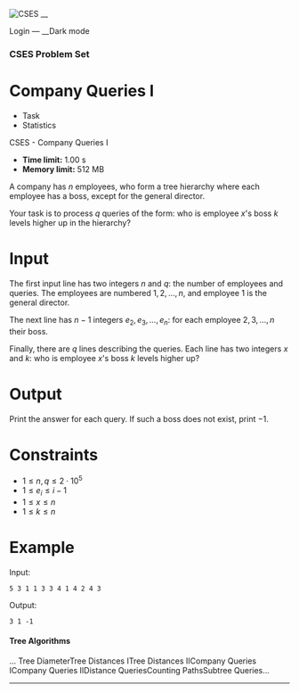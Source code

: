 ![CSES](/logo.png?1) __

Login — __Dark mode

### CSES Problem Set

# Company Queries I

  * Task
  * Statistics

CSES - Company Queries I

  * **Time limit:** 1.00 s
  * **Memory limit:** 512 MB

A company has $n$ employees, who form a tree hierarchy where each employee has
a boss, except for the general director.

Your task is to process $q$ queries of the form: who is employee $x$'s boss
$k$ levels higher up in the hierarchy?

# Input

The first input line has two integers $n$ and $q$: the number of employees and
queries. The employees are numbered $1,2,\dots,n$, and employee $1$ is the
general director.

The next line has $n-1$ integers $e_2,e_3,\dots,e_n$: for each employee
$2,3,\dots,n$ their boss.

Finally, there are $q$ lines describing the queries. Each line has two
integers $x$ and $k$: who is employee $x$'s boss $k$ levels higher up?

# Output

Print the answer for each query. If such a boss does not exist, print $-1$.

# Constraints

  * $1 \le n,q \le 2 \cdot 10^5$
  * $1 \le e_i \le i-1$
  * $1 \le x \le n$
  * $1 \le k \le n$

# Example

Input:

``` 5 3 1 1 3 3 4 1 4 2 4 3 ```

Output:

``` 3 1 -1 ```

#### Tree Algorithms

... Tree DiameterTree Distances ITree Distances IICompany Queries ICompany
Queries IIDistance QueriesCounting PathsSubtree Queries...

* * *

